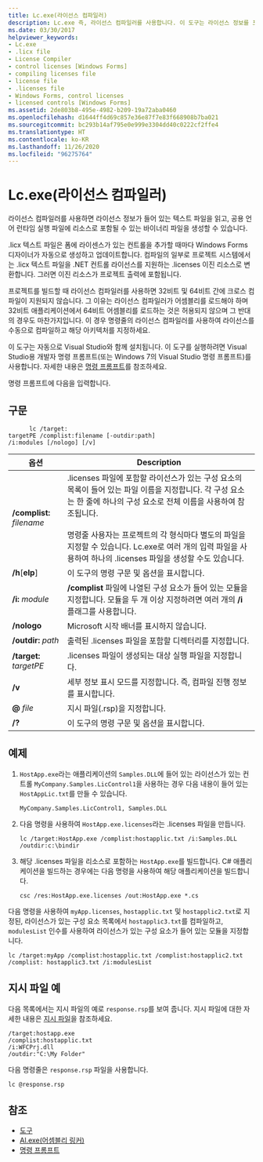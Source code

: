 ```yaml
---
title: Lc.exe(라이선스 컴파일러)
description: Lc.exe 즉, 라이선스 컴파일러를 사용합니다. 이 도구는 라이선스 정보를 포함하는 텍스트 파일을 읽고 CLR 실행 파일에 리소스로 포함할 이진 파일을 만듭니다.
ms.date: 03/30/2017
helpviewer_keywords:
- Lc.exe
- .licx file
- License Compiler
- control licenses [Windows Forms]
- compiling licenses file
- license file
- .licenses file
- Windows Forms, control licenses
- licensed controls [Windows Forms]
ms.assetid: 2de803b8-495e-4982-b209-19a72aba0460
ms.openlocfilehash: d1644ff4d69c857e36e87f7e83f668908b7ba021
ms.sourcegitcommit: bc293b14af795e0e999e3304dd40c0222cf2ffe4
ms.translationtype: HT
ms.contentlocale: ko-KR
ms.lasthandoff: 11/26/2020
ms.locfileid: "96275764"
---
```

# <a name="lcexe-license-compiler"></a>Lc.exe(라이선스 컴파일러)

라이선스 컴파일러를 사용하면 라이선스 정보가 들어 있는 텍스트 파일을 읽고, 공용 언어 런타임 실행 파일에 리소스로 포함될 수 있는 바이너리 파일을 생성할 수 있습니다.  
  
 .licx 텍스트 파일은 폼에 라이센스가 있는 컨트롤을 추가할 때마다 Windows Forms 디자이너가 자동으로 생성하고 업데이트합니다. 컴파일의 일부로 프로젝트 시스템에서는 .licx 텍스트 파일을 .NET 컨트롤 라이선스를 지원하는 .licenses 이진 리소스로 변환합니다. 그러면 이진 리소스가 프로젝트 출력에 포함됩니다.  
  
 프로젝트를 빌드할 때 라이선스 컴파일러를 사용하면 32비트 및 64비트 간에 크로스 컴파일이 지원되지 않습니다. 그 이유는 라이선스 컴파일러가 어셈블리를 로드해야 하며 32비트 애플리케이션에서 64비트 어셈블리를 로드하는 것은 허용되지 않으며 그 반대의 경우도 마찬가지입니다. 이 경우 명령줄의 라이선스 컴파일러를 사용하여 라이선스를 수동으로 컴파일하고 해당 아키텍처를 지정하세요.  
  
 이 도구는 자동으로 Visual Studio와 함께 설치됩니다. 이 도구를 실행하려면 Visual Studio용 개발자 명령 프롬프트(또는 Windows 7의 Visual Studio 명령 프롬프트)를 사용합니다. 자세한 내용은 [명령 프롬프트](developer-command-prompt-for-vs.md)를 참조하세요.  
  
 명령 프롬프트에 다음을 입력합니다.  
  
## <a name="syntax"></a>구문  
  
```console
      lc /target:  
targetPE /complist:filename [-outdir:path]  
/i:modules [/nologo] [/v]  
```  
  
|옵션|Description|  
|------------|-----------------|  
|**/complist:** *filename*|.licenses 파일에 포함할 라이선스가 있는 구성 요소의 목록이 들어 있는 파일 이름을 지정합니다. 각 구성 요소는 한 줄에 하나의 구성 요소로 전체 이름을 사용하여 참조됩니다.<br /><br /> 명령줄 사용자는 프로젝트의 각 형식마다 별도의 파일을 지정할 수 있습니다. Lc.exe로 여러 개의 입력 파일을 사용하여 하나의 .licenses 파일을 생성할 수도 있습니다.|  
|**/h**[**elp**]|이 도구의 명령 구문 및 옵션을 표시합니다.|  
|**/i:** *module*|**/complist** 파일에 나열된 구성 요소가 들어 있는 모듈을 지정합니다. 모듈을 두 개 이상 지정하려면 여러 개의 **/i** 플래그를 사용합니다.|  
|**/nologo**|Microsoft 시작 배너를 표시하지 않습니다.|  
|**/outdir:** *path*|출력된 .licenses 파일을 포함할 디렉터리를 지정합니다.|  
|**/target:** *targetPE*|.licenses 파일이 생성되는 대상 실행 파일을 지정합니다.|  
|**/v**|세부 정보 표시 모드를 지정합니다. 즉, 컴파일 진행 정보를 표시합니다.|  
|**@** *file*|지시 파일(.rsp)을 지정합니다.|  
|**/?**|이 도구의 명령 구문 및 옵션을 표시합니다.|  
  
## <a name="example"></a>예제  
  
1. `HostApp.exe`라는 애플리케이션의 `Samples.DLL`에 들어 있는 라이선스가 있는 컨트롤 `MyCompany.Samples.LicControl1`을 사용하는 경우 다음 내용이 들어 있는 `HostAppLic.txt`를 만들 수 있습니다.  
  
    ```text
    MyCompany.Samples.LicControl1, Samples.DLL  
    ```  
  
2. 다음 명령을 사용하여 `HostApp.exe.licenses`라는 .licenses 파일을 만듭니다.  
  
    ```console  
    lc /target:HostApp.exe /complist:hostapplic.txt /i:Samples.DLL /outdir:c:\bindir  
    ```  
  
3. 해당 .licenses 파일을 리소스로 포함하는 `HostApp.exe`를 빌드합니다. C# 애플리케이션을 빌드하는 경우에는 다음 명령을 사용하여 해당 애플리케이션을 빌드합니다.  
  
    ```console
    csc /res:HostApp.exe.licenses /out:HostApp.exe *.cs  
    ```  
  
 다음 명령을 사용하여 `myApp.licenses`, `hostapplic.txt` 및 `hostapplic2.txt`로 지정된, 라이선스가 있는 구성 요소 목록에서 `hostapplic3.txt`를 컴파일하고, `modulesList` 인수를 사용하여 라이선스가 있는 구성 요소가 들어 있는 모듈을 지정합니다.  
  
```console  
lc /target:myApp /complist:hostapplic.txt /complist:hostapplic2.txt /complist: hostapplic3.txt /i:modulesList  
```  
  
## <a name="response-file-example"></a>지시 파일 예  

 다음 목록에서는 지시 파일의 예로 `response.rsp`를 보여 줍니다. 지시 파일에 대한 자세한 내용은 [지시 파일](/visualstudio/msbuild/msbuild-response-files)을 참조하세요.  
  
```text  
/target:hostapp.exe  
/complist:hostapplic.txt
/i:WFCPrj.dll
/outdir:"C:\My Folder"  
```  
  
 다음 명령줄은 `response.rsp` 파일을 사용합니다.  
  
```console  
lc @response.rsp  
```  
  
## <a name="see-also"></a>참조

- [도구](index.md)
- [Al.exe(어셈블리 링커)](al-exe-assembly-linker.md)
- [명령 프롬프트](developer-command-prompt-for-vs.md)
